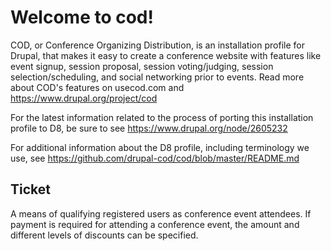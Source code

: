 # Welcome to cod!
COD, or Conference Organizing Distribution, is an installation profile for 
Drupal, that makes it easy to create a conference website with features 
like event signup, session proposal, session voting/judging, session 
selection/scheduling, and social networking prior to events. Read more 
about COD's features on usecod.com and https://www.drupal.org/project/cod

For the latest information related to the process of porting this
installation profile to D8, be sure to see https://www.drupal.org/node/2605232

For additional information about the D8 profile, including terminology we use,
see https://github.com/drupal-cod/cod/blob/master/README.md

## Ticket
A means of qualifying registered users as conference event attendees. If payment
is required for attending a conference event, the amount and different levels
of discounts can be specified.
